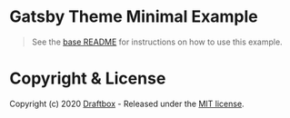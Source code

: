 # Gatsby Theme Minimal Example

> See the [base README](https://github.com/draftbox-co/gatsby-ghost-balsa-starter/blob/master/README.md) for instructions on how to use this example.

# Copyright & License

Copyright (c) 2020 [Draftbox](https://draftbox.co) - Released under the [MIT license](LICENSE).